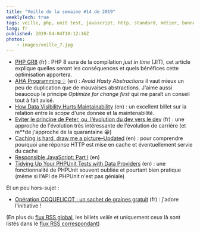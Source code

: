 ```yaml
---
title: "Veille de la semaine #14 de 2019"
weeklyTech: true
tags: veille, php, unit test, javascript, http, standard, métier, bonnes pratiques, code
lang: fr
published: 2019-04-04T10:12:16Z
photos:
    - images/veille_7.jpg
---
```

* [PHP GR8](https://blog.krakjoe.ninja/2019/03/php-gr8.html) (fr)&nbsp;: PHP 8 aura de la compilation _just in time_ (JIT), cet article explique quelles seront les conséquences et quels bénéfices cette optimisation apportera.
* [AHA Programming 💡](https://kentcdodds.com/blog/aha-programming) (en)&nbsp;: _Avoid Hasty Abstractions_ il vaut mieux un peu de duplication que de mauvaises abstractions. J'aime aussi beaucoup le principe _Optimize for change first_ qui me paraît un conseil tout à fait avisé.
* [How Data Visibility Hurts Maintainability](https://www.yegor256.com/2019/03/12/data-and-maintainability.html) (en)&nbsp;: un excellent billet sur la relation entre le _scope_ d'une donnée et la maintenabilité.
* [Eviter le principe de Peter, ou, l’évolution du dev vers le dev](http://www.eventuallycoding.com/index.php/eviter-le-principe-de-peter-ou-levolution-du-dev-vers-le-dev/) (fr)&nbsp;: une approche de l'évolution très intéressante de l'évolution de carrière (et m**de j'approche de la quarantaine 😀)
* [Caching is hard, draw me a picture–Updated](https://blog.apisyouwonthate.com/caching-is-hard-draw-me-a-picture-updated-cdb354cbf3d0) (en)&nbsp;: pour comprendre pourquoi une réponse HTTP est mise en cache et éventuellement servie du cache
* [Responsible JavaScript: Part I](https://alistapart.com/article/responsible-javascript-part-1) (en)
* [Tidying Up Your PHPUnit Tests with Data Providers](https://tighten.co/blog/tidying-up-your-phpunit-tests-with-data-providers) (en)&nbsp;: une fonctionnalité de PHPUnit souvent oubliée et pourtant bien pratique (même si l'API de PHPUnit n'est pas géniale)

Et un peu hors-sujet&nbsp;:

* [Opération COQUELICOT : un sachet de graines gratuit](http://www.lejardinvivant.fr/2019/03/31/operation-coquelicot-gratuit-un-sachet-de-graines/) (fr)&nbsp;: j'adore l'initiative !

(En plus du [flux RSS global](/rss.xml), les billets *veille*
et uniquement ceux là sont listés dans le [flux RSS correspondant](/rss/veille.xml))
